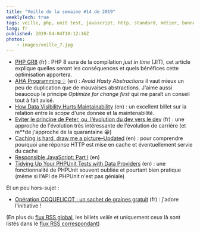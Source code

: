 ```yaml
---
title: "Veille de la semaine #14 de 2019"
weeklyTech: true
tags: veille, php, unit test, javascript, http, standard, métier, bonnes pratiques, code
lang: fr
published: 2019-04-04T10:12:16Z
photos:
    - images/veille_7.jpg
---
```

* [PHP GR8](https://blog.krakjoe.ninja/2019/03/php-gr8.html) (fr)&nbsp;: PHP 8 aura de la compilation _just in time_ (JIT), cet article explique quelles seront les conséquences et quels bénéfices cette optimisation apportera.
* [AHA Programming 💡](https://kentcdodds.com/blog/aha-programming) (en)&nbsp;: _Avoid Hasty Abstractions_ il vaut mieux un peu de duplication que de mauvaises abstractions. J'aime aussi beaucoup le principe _Optimize for change first_ qui me paraît un conseil tout à fait avisé.
* [How Data Visibility Hurts Maintainability](https://www.yegor256.com/2019/03/12/data-and-maintainability.html) (en)&nbsp;: un excellent billet sur la relation entre le _scope_ d'une donnée et la maintenabilité.
* [Eviter le principe de Peter, ou, l’évolution du dev vers le dev](http://www.eventuallycoding.com/index.php/eviter-le-principe-de-peter-ou-levolution-du-dev-vers-le-dev/) (fr)&nbsp;: une approche de l'évolution très intéressante de l'évolution de carrière (et m**de j'approche de la quarantaine 😀)
* [Caching is hard, draw me a picture–Updated](https://blog.apisyouwonthate.com/caching-is-hard-draw-me-a-picture-updated-cdb354cbf3d0) (en)&nbsp;: pour comprendre pourquoi une réponse HTTP est mise en cache et éventuellement servie du cache
* [Responsible JavaScript: Part I](https://alistapart.com/article/responsible-javascript-part-1) (en)
* [Tidying Up Your PHPUnit Tests with Data Providers](https://tighten.co/blog/tidying-up-your-phpunit-tests-with-data-providers) (en)&nbsp;: une fonctionnalité de PHPUnit souvent oubliée et pourtant bien pratique (même si l'API de PHPUnit n'est pas géniale)

Et un peu hors-sujet&nbsp;:

* [Opération COQUELICOT : un sachet de graines gratuit](http://www.lejardinvivant.fr/2019/03/31/operation-coquelicot-gratuit-un-sachet-de-graines/) (fr)&nbsp;: j'adore l'initiative !

(En plus du [flux RSS global](/rss.xml), les billets *veille*
et uniquement ceux là sont listés dans le [flux RSS correspondant](/rss/veille.xml))
